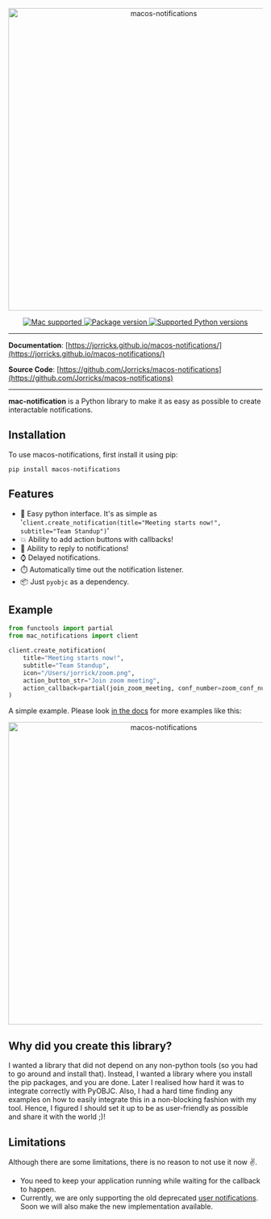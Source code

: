 <p align="center">
  <a href="https://github.com/Jorricks/macos-notifications"><img src="https://github.com/Jorricks/macos-notifications/raw/main/docs/img/macos-notifications.png" alt="macos-notifications" width="600px"></a>
</p>
<p align="center">
<a href="https://www.apple.com/mac/" target="_blank">
    <img src="https://img.shields.io/badge/Platform-mac-blue" alt="Mac supported">
</a>
<a href="https://pypi.org/project/macos-notifications" target="_blank">
    <img src="https://img.shields.io/pypi/v/macos-notifications?color=%2334D058&label=pypi%20package" alt="Package version">
</a>
<a href="https://pypi.org/project/macos-notifications" target="_blank">
    <img src="https://img.shields.io/pypi/pyversions/macos-notifications.svg?color=%2334D058" alt="Supported Python versions">
</a>
</p>

---

**Documentation**: [https://jorricks.github.io/macos-notifications/](https://jorricks.github.io/macos-notifications/)

**Source Code**: [https://github.com/Jorricks/macos-notifications](https://github.com/Jorricks/macos-notifications)

---

**mac-notification** is a Python library to make it as easy as possible to create interactable notifications.


## Installation

To use macos-notifications, first install it using pip:

    pip install macos-notifications


## Features
- 🚀 Easy python interface. It's as simple as '`client.create_notification(title="Meeting starts now!", subtitle="Team Standup")`'
- 💥 Ability to add action buttons with callbacks!
- 📝 Ability to reply to notifications!
- ⌚ Delayed notifications.
- ⏱️ Automatically time out the notification listener.
- 📦 Just `pyobjc` as a dependency.

## Example
```python
from functools import partial
from mac_notifications import client

client.create_notification(
    title="Meeting starts now!",
    subtitle="Team Standup",
    icon="/Users/jorrick/zoom.png",
    action_button_str="Join zoom meeting",
    action_callback=partial(join_zoom_meeting, conf_number=zoom_conf_number)
)
```
A simple example. Please look [in the docs](https://jorricks.github.io/macos-notifications/) for more examples like this:

<p align="center">
<a href="https://jorricks.github.io/macos-notifications/examples/">
<img src="https://github.com/Jorricks/macos-notifications/raw/main/docs/img/example-run.gif" alt="macos-notifications" width="600px">
</a>
</p>

##  Why did you create this library?
I wanted a library that did not depend on any non-python tools (so you had to go around and install that). Instead, I wanted a library where you install the pip packages, and you are done.
Later I realised how hard it was to integrate correctly with PyOBJC. Also, I had a hard time finding any examples on how to easily integrate this in a non-blocking fashion with my tool. 
Hence, I figured I should set it up to be as user-friendly as possible and share it with the world ;)!


## Limitations
Although there are some limitations, there is no reason to not use it now :v:.
- You need to keep your application running while waiting for the callback to happen.
- Currently, we are only supporting the old deprecated [user notifications](https://developer.apple.com/documentation/foundation/nsusernotification). Soon we will also make the new implementation available.
